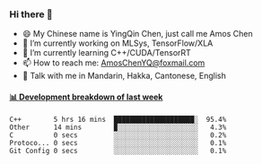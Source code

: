### Hi there 👋
- 😄 My Chinese name is YingQin Chen, just call me Amos Chen
- 🔭 I’m currently working on MLSys, TensorFlow/XLA
- 🌱 I’m currently learning C++/CUDA/TensorRT
- 📫 How to reach me: AmosChenYQ@foxmail.com
- 💬 Talk with me in Mandarin, Hakka, Cantonese, English

<!-- waka-box start -->
#### <a href="https://gist.github.com/becb911736b10de673d72f2a472b1e52" target="_blank">📊 Development breakdown of last week</a>
```text
C++        5 hrs 16 mins  ████████████████████░  95.4%
Other      14 mins        ▉░░░░░░░░░░░░░░░░░░░░   4.3%
C          0 secs         ░░░░░░░░░░░░░░░░░░░░░   0.2%
Protoco... 0 secs         ░░░░░░░░░░░░░░░░░░░░░   0.1%
Git Config 0 secs         ░░░░░░░░░░░░░░░░░░░░░   0.1%
```
<!-- waka-box end -->


<!--
**AmosChenYQ/AmosChenYQ** is a ✨ _special_ ✨ repository because its `README.md` (this file) appears on your GitHub profile.

Here are some ideas to get you started:

- 🔭 I’m currently working on 
- 🌱 I’m currently learning ...
- 👯 I’m looking to collaborate on ...
- 🤔 I’m looking for help with ...
- 📫 How to reach me: AmosChenYQ@foxmail.com
- 😄 Pronouns: ...
- ⚡ Fun fact: ...
-->
